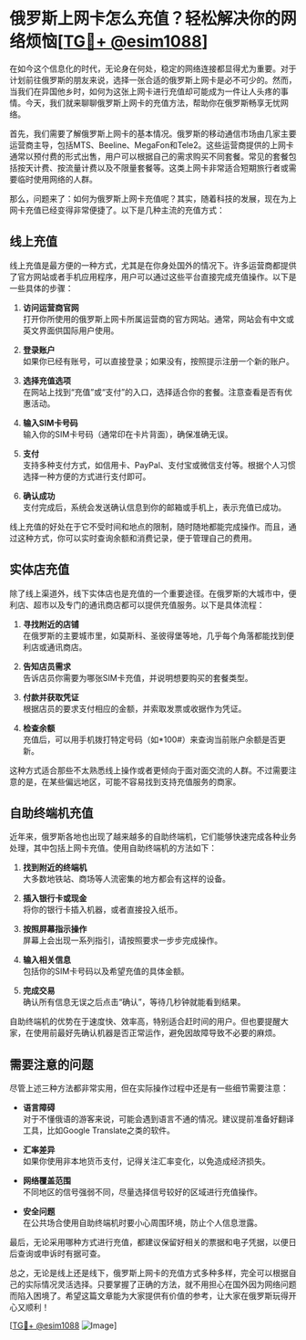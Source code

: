 # 俄罗斯上网卡怎么充值？轻松解决你的网络烦恼[[TG💪+ @esim1088](https://t.me/s/esim1088)]

在如今这个信息化的时代，无论身在何处，稳定的网络连接都显得尤为重要。对于计划前往俄罗斯的朋友来说，选择一张合适的俄罗斯上网卡是必不可少的。然而，当我们在异国他乡时，如何为这张上网卡进行充值却可能成为一件让人头疼的事情。今天，我们就来聊聊俄罗斯上网卡的充值方法，帮助你在俄罗斯畅享无忧网络。

首先，我们需要了解俄罗斯上网卡的基本情况。俄罗斯的移动通信市场由几家主要运营商主导，包括MTS、Beeline、MegaFon和Tele2。这些运营商提供的上网卡通常以预付费的形式出售，用户可以根据自己的需求购买不同套餐。常见的套餐包括按天计费、按流量计费以及不限量套餐等。这类上网卡非常适合短期旅行者或需要临时使用网络的人群。

那么，问题来了：如何为俄罗斯上网卡充值呢？其实，随着科技的发展，现在为上网卡充值已经变得非常便捷了。以下是几种主流的充值方式：

## 线上充值

线上充值是最方便的一种方式，尤其是在你身处国外的情况下。许多运营商都提供了官方网站或者手机应用程序，用户可以通过这些平台直接完成充值操作。以下是一些具体的步骤：

1. **访问运营商官网**  
   打开你所使用的俄罗斯上网卡所属运营商的官方网站。通常，网站会有中文或英文界面供国际用户使用。

2. **登录账户**  
   如果你已经有账号，可以直接登录；如果没有，按照提示注册一个新的账户。

3. **选择充值选项**  
   在网站上找到“充值”或“支付”的入口，选择适合你的套餐。注意查看是否有优惠活动。

4. **输入SIM卡号码**  
   输入你的SIM卡号码（通常印在卡片背面），确保准确无误。

5. **支付**  
   支持多种支付方式，如信用卡、PayPal、支付宝或微信支付等。根据个人习惯选择一种方便的方式进行支付即可。

6. **确认成功**  
   支付完成后，系统会发送确认信息到你的邮箱或手机上，表示充值已成功。

线上充值的好处在于它不受时间和地点的限制，随时随地都能完成操作。而且，通过这种方式，你可以实时查询余额和消费记录，便于管理自己的费用。

## 实体店充值

除了线上渠道外，线下实体店也是充值的一个重要途径。在俄罗斯的大城市中，便利店、超市以及专门的通讯商店都可以提供充值服务。以下是具体流程：

1. **寻找附近的店铺**  
   在俄罗斯的主要城市里，如莫斯科、圣彼得堡等地，几乎每个角落都能找到便利店或通讯商店。

2. **告知店员需求**  
   告诉店员你需要为哪张SIM卡充值，并说明想要购买的套餐类型。

3. **付款并获取凭证**  
   根据店员的要求支付相应的金额，并索取发票或收据作为凭证。

4. **检查余额**  
   充值后，可以用手机拨打特定号码（如*100#）来查询当前账户余额是否更新。

这种方式适合那些不太熟悉线上操作或者更倾向于面对面交流的人群。不过需要注意的是，在某些偏远地区，可能不容易找到支持充值服务的商家。

## 自助终端机充值

近年来，俄罗斯各地也出现了越来越多的自助终端机，它们能够快速完成各种业务处理，其中包括上网卡充值。使用自助终端机的方法如下：

1. **找到附近的终端机**  
   大多数地铁站、商场等人流密集的地方都会有这样的设备。

2. **插入银行卡或现金**  
   将你的银行卡插入机器，或者直接投入纸币。

3. **按照屏幕指示操作**  
   屏幕上会出现一系列指引，请按照要求一步步完成操作。

4. **输入相关信息**  
   包括你的SIM卡号码以及希望充值的具体金额。

5. **完成交易**  
   确认所有信息无误之后点击“确认”，等待几秒钟就能看到结果。

自助终端机的优势在于速度快、效率高，特别适合赶时间的用户。但也要提醒大家，在使用前最好先确认机器是否正常运作，避免因故障导致不必要的麻烦。

## 需要注意的问题

尽管上述三种方法都非常实用，但在实际操作过程中还是有一些细节需要注意：

- **语言障碍**  
  对于不懂俄语的游客来说，可能会遇到语言不通的情况。建议提前准备好翻译工具，比如Google Translate之类的软件。

- **汇率差异**  
  如果你使用非本地货币支付，记得关注汇率变化，以免造成经济损失。

- **网络覆盖范围**  
  不同地区的信号强弱不同，尽量选择信号较好的区域进行充值操作。

- **安全问题**  
  在公共场合使用自助终端机时要小心周围环境，防止个人信息泄露。

最后，无论采用哪种方式进行充值，都建议保留好相关的票据和电子凭据，以便日后查询或申诉时有据可查。

总之，无论是线上还是线下，俄罗斯上网卡的充值方式多种多样，完全可以根据自己的实际情况灵活选择。只要掌握了正确的方法，就不用担心在国外因为网络问题而陷入困境了。希望这篇文章能为大家提供有价值的参考，让大家在俄罗斯玩得开心又顺利！

[[TG💪+ @esim1088](https://t.me/s/esim1088) ![Image](https://i.postimg.cc/4NQfJmqS/Snipaste-2025-05-13-00-14-12.png)]